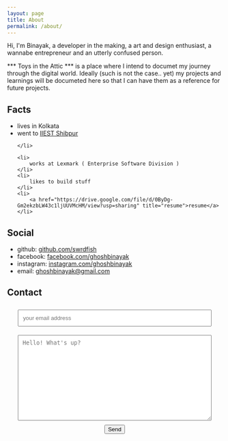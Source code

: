 ```yaml
---
layout: page
title: About
permalink: /about/
---
```


Hi, I'm Binayak, a developer in the making, a art and design enthusiast, a wannabe entrepreneur and an utterly confused person. 

*** Toys in the Attic *** is a place where I intend to documet my journey through the digital world. Ideally (such is not the case.. yet) my projects and learnings will be documeted here so that I can have them as a reference for future projects. 


<div class="col-left">

<h2> Facts </h2>
<ul>
	<li>
		lives in Kolkata
	</li>
	<li> 
		went to <a href="https://en.wikipedia.org/wiki/" title="Indian_Institute_of_Engineering_Science_and_Technology,_Shibpur" target="_blank">IIEST Shibpur</a>
		
	</li>
	
	<li>
		works at Lexmark ( Enterprise Software Division )
	</li>
	<li>
		likes to build stuff
	</li>	
	<li>
		<a href="https://drive.google.com/file/d/0ByDg-Gm2ekzbLW43c1ljUUVMcHM/view?usp=sharing" title="resume">resume</a>
	</li>	
</ul>

</div>
	

## Social ##
+ github: [github.com/swrdfish](https://github.com/swrdfish)
+ facebook: [facebook.com/ghoshbinayak](https://www.facebook.com/ghoshbinayak)
+ instagram: [instagram.com/ghoshbinayak](https://www.instagram.com/ghoshbinayak)
+ email: [ghoshbinayak@gmail.com](mailto:ghoshbinayak@gmail.com)

 


## Contact ##
<form style="text-align: center; width: 100%" action="https://formspree.io/ghoshbinayak@gmail.com"
      method="POST">
    <input  style="padding: 10px; width: 90%; margin: 10px" type="email" name="email" placeholder="your email address">
    <br>
    <textarea style="padding: 10px; width: 90%; height: 200px; margin: 10px" type="text" name="message" placeholder="Hello! What's up?"></textarea>
    <br>
    <input type="submit" value="Send">
</form> 

<br>
